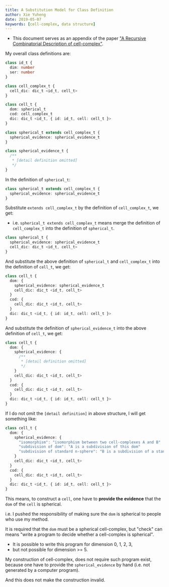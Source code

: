 ```yaml
---
title: A Substitution Model for Class Definition
author: Xie Yuheng
date: 2019-05-07
keywords: [cell-complex, data structure]
---
```


- This document serves as an appendix of the paper ["A Recursive Combinatorial Description of cell-complex"](a-recursive-combinatorial-description-of-cell-complex.md).

My overall class definitions are:

``` typescript
class id_t {
  dim: number
  ser: number
}

class cell_complex_t {
  cell_dic: dic_t <id_t, cell_t>
}

class cell_t {
  dom: spherical_t
  cod: cell_complex_t
  dic: dic_t <id_t, { id: id_t, cell: cell_t }>
}

class spherical_t extends cell_complex_t {
  spherical_evidence: spherical_evidence_t
}

class spherical_evidence_t {
  /**
   * [detail definition omitted]
   */
}
```

In the definition of `spherical_t`:

``` typescript
class spherical_t extends cell_complex_t {
  spherical_evidence: spherical_evidence_t
}
```

Substitute `extends cell_complex_t` by the definition of `cell_complex_t`,
we get:
- i.e. `spherical_t extends cell_complex_t` means merge the definition of `cell_complex_t` into the definition of `spherical_t`.

``` typescript
class spherical_t {
  spherical_evidence: spherical_evidence_t
  cell_dic: dic_t <id_t, cell_t>
}
```

And substitute the above definition of `spherical_t` and `cell_complex_t` into the definition of `cell_t`,
we get:

``` typescript
class cell_t {
  dom: {
    spherical_evidence: spherical_evidence_t
    cell_dic: dic_t <id_t, cell_t>
  }
  cod: {
    cell_dic: dic_t <id_t, cell_t>
  }
  dic: dic_t <id_t, { id: id_t, cell: cell_t }>
}
```

And substitute the definition of `spherical_evidence_t` into the above definition of `cell_t`,
we get:

``` typescript
class cell_t {
  dom: {
    spherical_evidence: {
      /**
       * [detail definition omitted]
       */
    }
    cell_dic: dic_t <id_t, cell_t>
  }
  cod: {
    cell_dic: dic_t <id_t, cell_t>
  }
  dic: dic_t <id_t, { id: id_t, cell: cell_t }>
}
```

If I do not omit the `[detail definition]` in above structure,
I will get something like:

``` typescript
class cell_t {
  dom: {
    spherical_evidence: {
      "isomorphism": "isomorphism between two cell-complexes A and B"
      "subdivision of dom": "A is a subdivision of this dom"
      "subdivision of standard n-sphere": "B is a subdivision of a standard n-sphere"
    }
    cell_dic: dic_t <id_t, cell_t>
  }
  cod: {
    cell_dic: dic_t <id_t, cell_t>
  }
  dic: dic_t <id_t, { id: id_t, cell: cell_t }>
}
```

This means,
to construct a `cell`,
one have to **provide the evidence** that the `dom` of the `cell` is spherical.

i.e. I pushed the responsibility of making sure the `dom` is spherical to people who use my method.

It is required that the `dom` must be a spherical cell-complex,
but "check" can means "write a program to decide whether a cell-complex is spherical".
- It is possible to write this program for dimension 0, 1, 2, 3,
- but not possible for dimension >= 5.

My construction of cell-complex, does not require such program exist,
because one have to provide the `spherical_evidence` by hand (i.e. not generated by a computer program).

And this does not make the construction invalid.
